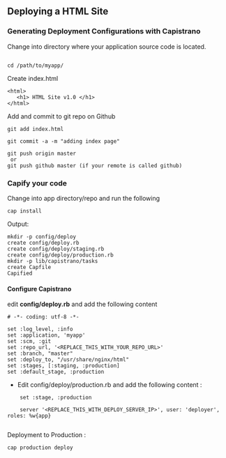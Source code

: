 ## Deploying a HTML Site

### Generating Deployment Configurations with Capistrano

Change into  directory where your application source code is located.

```

cd /path/to/myapp/

```

Create  index.html

```
<html>
   <h1> HTML Site v1.0 </h1>
</html>

```

Add and commit to git repo on Github
```
git add index.html

git commit -a -m "adding index page"

git push origin master
 or
git push github master (if your remote is called github)

```

### Capify your code

Change into  app directory/repo  and run the following

```cap install```

Output:
```
mkdir -p config/deploy
create config/deploy.rb
create config/deploy/staging.rb
create config/deploy/production.rb
mkdir -p lib/capistrano/tasks
create Capfile
Capified
```


#### Configure Capistrano

edit **config/deploy.rb** and add the following content
```
# -*- coding: utf-8 -*-

set :log_level, :info
set :application, 'myapp'
set :scm, :git
set :repo_url, '<REPLACE_THIS_WITH_YOUR_REPO_URL>'
set :branch, "master"
set :deploy_to, "/usr/share/nginx/html"
set :stages, [:staging, :production]
set :default_stage, :production

```

- Edit config/deploy/production.rb and add the following content :

```
	set :stage, :production

	server '<REPLACE_THIS_WITH_DEPLOY_SERVER_IP>', user: 'deployer', roles: %w{app}


```


Deployment to Production :

``` cap production deploy  ```
